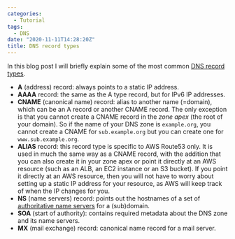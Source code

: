 ```yaml
---
categories:
  - Tutorial
tags:
  - DNS
date: "2020-11-11T14:28:20Z"
title: DNS record types
---
```


In this blog post I will briefly explain some of the most common [DNS record types](https://en.wikipedia.org/wiki/List_of_DNS_record_types).

- **A** (address) record: always points to a static IP address.
- **AAAA** record: the same as the A type record, but for IPv6 IP addresses.
- **CNAME** (canonical name) record: alias to another name (=domain), which can be an A record or another CNAME record. The only exception is that you cannot create a CNAME record in the _zone apex_ (the root of your domain). So if the name of your DNS zone is `example.org`, you cannot create a CNAME for `sub.example.org` but you can create one for `www.sub.example.org`.
- **ALIAS** record: this record type is specific to AWS Route53 only. It is used in much the same way as a CNAME record, with the addition that you can also create it in your zone apex or point it directly at an AWS resource (such as an ALB, an EC2 instance or an S3 bucket). If you point it directly at an AWS resource, then you will not have to worry about setting up a static IP address for your resource, as AWS will keep track of when the IP changes for you.
- **NS** (name servers) record: points out the hostnames of a set of [authoritative name servers](https://en.wikipedia.org/wiki/Name_server#Authoritative_name_server) for a (sub)domain.
- **SOA** (start of authority): contains required metadata about the DNS zone and its name servers.
- **MX** (mail exchange) record: canonical name record for a mail server.
